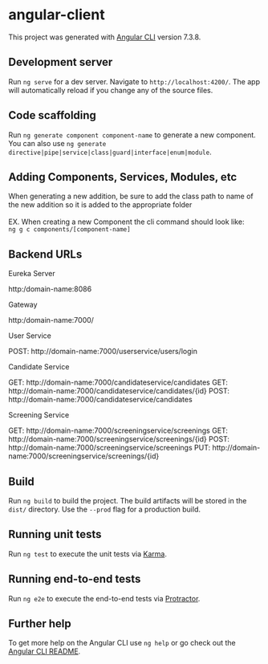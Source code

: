# angular-client

This project was generated with [Angular CLI](https://github.com/angular/angular-cli) version 7.3.8.

## Development server

Run `ng serve` for a dev server. Navigate to `http://localhost:4200/`. The app will automatically reload if you change any of the source files.

## Code scaffolding

Run `ng generate component component-name` to generate a new component. You can also use `ng generate directive|pipe|service|class|guard|interface|enum|module`.

## Adding Components, Services, Modules, etc

When generating a new addition, be sure to add the class path to name of the new addition so it is added to the appropriate folder
<br/><br/>EX. When creating a new Component the cli command should look like:  
`ng g c components/[component-name]`

## Backend URLs

Eureka Server

http:/domain-name:8086

Gateway

http:/domain-name:7000/

User Service

POST: http://domain-name:7000/userservice/users/login

Candidate Service

GET: http://domain-name:7000/candidateservice/candidates
GET: http://domain-name:7000/candidateservice/candidates/{id}
POST: http://domain-name:7000/candidateservice/candidates

Screening Service

GET: http://domain-name:7000/screeningservice/screenings 
GET: http://domain-name:7000/screeningservice/screenings/{id} 
POST: http://domain-name:7000/screeningservice/screenings 
PUT: http://domain-name:7000/screeningservice/screenings/{id} 

## Build

Run `ng build` to build the project. The build artifacts will be stored in the `dist/` directory. Use the `--prod` flag for a production build.

## Running unit tests

Run `ng test` to execute the unit tests via [Karma](https://karma-runner.github.io).

## Running end-to-end tests

Run `ng e2e` to execute the end-to-end tests via [Protractor](http://www.protractortest.org/).

## Further help

To get more help on the Angular CLI use `ng help` or go check out the [Angular CLI README](https://github.com/angular/angular-cli/blob/master/README.md).
